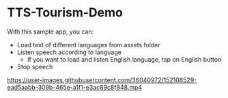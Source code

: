 # TTS-Tourism-Demo

With this sample app, you can:

- Load text of different languages from assets folder
- Listen speech according to language
  - If you want to load and listen English language, tap on English button
- Stop speech

https://user-images.githubusercontent.com/36040972/152108529-ead5aabb-309b-465e-a1f1-e3ac89c8f848.mp4

